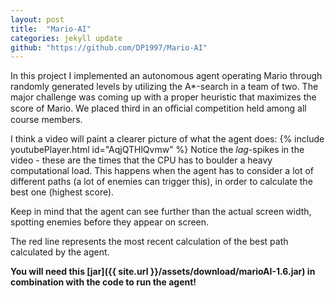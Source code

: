 ```yaml
---
layout: post
title:  "Mario-AI"
categories: jekyll update
github: "https://github.com/DP1997/Mario-AI"
---
```


In this project I implemented an autonomous agent operating Mario through randomly generated levels by utilizing the A*-search in a team of two. The major challenge was coming up with a proper heuristic that maximizes the score of Mario. We placed third in an oﬃcial competition held among all course members.
<br>

I think a video will paint a clearer picture of what the agent does:
{% include youtubePlayer.html id="AqjQTHlQvmw" %}
Notice the *lag*-spikes in the video - these are the times that the CPU has to boulder a heavy computational load. This happens when the agent has to consider a lot of different paths (a lot of enemies can trigger this), in order to calculate the best one (highest score).
<br>

Keep in mind that the agent can see further than the actual screen width, spotting enemies before they appear on screen.
<br>

The red line represents the most recent calculation of the best path calculated by the agent.
<br>

__You will need this [jar]({{ site.url }}/assets/download/marioAI-1.6.jar) in combination with the code to run the agent!__

